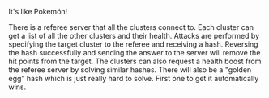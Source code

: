It\'s like Pokemón!

There is a referee server that all the clusters connect to. Each cluster
can get a list of all the other clusters and their health. Attacks are
performed by specifying the target cluster to the referee and receiving
a hash. Reversing the hash successfully and sending the answer to the
server will remove the hit points from the target. The clusters can also
request a health boost from the referee server by solving similar
hashes. There will also be a \"golden egg\" hash which is just really
hard to solve. First one to get it automatically wins.
